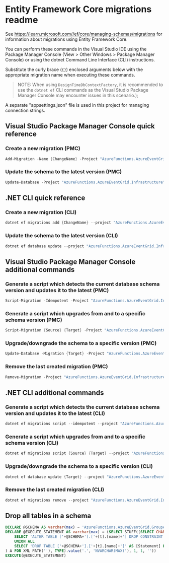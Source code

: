 # Entity Framework Core migrations readme

See <https://learn.microsoft.com//ef/core/managing-schemas/migrations> for information about migrations using Entity Framework Core.

You can perform these commands in the Visual Studio IDE using the Package Manager Console (View > Other Windows > Package Manager Console) or using the dotnet Command Line Interface (CLI) instructions.

Substitute the curly brace (`{}`) enclosed arguments below with the appropriate migration name when executing these commands.

> NOTE: When using `DesignTimeDbContextFactory`, it is recommended to use the `dotnet ef` CLI
> commands as the Visual Studio Package Manager Console may encounter issues in this scenario.);

A separate "appsettings.json" file is used in this project for managing connection strings.

## Visual Studio Package Manager Console quick reference

### Create a new migration (PMC)

```powershell
Add-Migration -Name {ChangeName} -Project "AzureFunctions.AzureEventGrid.Infrastructure" -Context "ApplicationDbContext"  -- {ConnectionStringName}
```

### Update the schema to the latest version (PMC)

```powershell
Update-Database -Project "AzureFunctions.AzureEventGrid.Infrastructure" -Context "ApplicationDbContext"  -- {ConnectionStringName}
```

## .NET CLI quick reference

### Create a new migration (CLI)

```powershell
dotnet ef migrations add {ChangeName} --project "AzureFunctions.AzureEventGrid.Infrastructure" --context "ApplicationDbContext" -- {ConnectionStringName}
```

### Update the schema to the latest version (CLI)

```powershell
dotnet ef database update --project "AzureFunctions.AzureEventGrid.Infrastructure" --context "ApplicationDbContext" -- {ConnectionStringName}
```

## Visual Studio Package Manager Console additional commands

### Generate a script which detects the current database schema version and updates it to the latest (PMC)

```powershell
Script-Migration -Idempotent -Project "AzureFunctions.AzureEventGrid.Infrastructure" -Context "ApplicationDbContext"  -- {ConnectionStringName}
```

### Generate a script which upgrades from and to a specific schema version (PMC)

```powershell
Script-Migration {Source} {Target} -Project "AzureFunctions.AzureEventGrid.Infrastructure" -Context "ApplicationDbContext"  -- {ConnectionStringName}
```

### Upgrade/downgrade the schema to a specific version (PMC)

```powershell
Update-Database -Migration {Target} -Project "AzureFunctions.AzureEventGrid.Infrastructure" -Context "ApplicationDbContext"  -- {ConnectionStringName}
```

### Remove the last created migration (PMC)

```powershell
Remove-Migration -Project "AzureFunctions.AzureEventGrid.Infrastructure" -Context "ApplicationDbContext"  -- {ConnectionStringName}
```

## .NET CLI additional commands

### Generate a script which detects the current database schema version and updates it to the latest (CLI)

```powershell
dotnet ef migrations script --idempotent --project "AzureFunctions.AzureEventGrid.Infrastructure" --context "ApplicationDbContext" -- {ConnectionStringName}
```

### Generate a script which upgrades from and to a specific schema version (CLI)

```powershell
dotnet ef migrations script {Source} {Target} --project "AzureFunctions.AzureEventGrid.Infrastructure" --context "ApplicationDbContext" -- {ConnectionStringName}
```

### Upgrade/downgrade the schema to a specific version (CLI)

```powershell
dotnet ef database update {Target} --project "AzureFunctions.AzureEventGrid.Infrastructure" --context "ApplicationDbContext" -- {ConnectionStringName}
```

### Remove the last created migration (CLI)

```powershell
dotnet ef migrations remove --project "AzureFunctions.AzureEventGrid.Infrastructure" --context "ApplicationDbContext" -- {ConnectionStringName}
```

## Drop all tables in a schema

```sql
DECLARE @SCHEMA AS varchar(max) = 'AzureFunctions.AzureEventGrid.GroupA'
DECLARE @EXECUTE_STATEMENT AS varchar(max) = (SELECT STUFF((SELECT CHAR(13) + CHAR(10) + [Statement] FROM (
    SELECT 'ALTER TABLE ['+@SCHEMA+'].['+[t].[name]+'] DROP CONSTRAINT ['+[fk].[name]+']' AS [Statement] FROM [sys].[foreign_keys] AS [fk] INNER JOIN [sys].[tables] AS [t] ON [t].[object_id] = [fk].[parent_object_id] INNER JOIN [sys].[schemas] AS [s] ON [s].[schema_id] = [t].[schema_id] WHERE [s].[name] = @SCHEMA
    UNION ALL
    SELECT 'DROP TABLE ['+@SCHEMA+'].['+[t].[name]+']' AS [Statement] FROM [sys].[tables] AS [t] INNER JOIN [sys].[schemas] AS [s] ON [s].[schema_id] = [t].[schema_id] WHERE [s].[name] = @SCHEMA
) A FOR XML PATH(''), TYPE).value('.', 'NVARCHAR(MAX)'), 1, 1, ''))
EXECUTE(@EXECUTE_STATEMENT)
```
